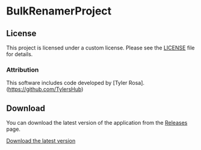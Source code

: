 # BulkRenamerProject

## License

This project is licensed under a custom license. Please see the [LICENSE](LICENSE) file for details.

### Attribution

This software includes code developed by [Tyler Rosa]. (https://github.com/TylersHub)

## Download

You can download the latest version of the application from the [Releases](https://github.com/TylersHub/BulkRenamer/releases) page.

[Download the latest version](https://github.com/TylersHub/BulkRenamer/tree/Changed-Subsystem-from-Console-to-Windows/x64/Release/BulkRenamer_v2.2.2.exe)
